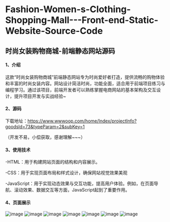 # Fashion-Women-s-Clothing-Shopping-Mall---Front-end-Static-Website-Source-Code
## 时尚女装购物商城-前端静态网站源码
#### 1、介绍

这款“时尚女装购物商城”前端静态网站专为时尚爱好者打造，提供流畅的购物体验和丰富的时尚女装内容。网站设计简洁时尚，功能全面，适合用于前端项目练习与编程学习。通过该项目，前端开发者可以熟练掌握电商网站的基本架构及交互设计，提升项目开发与实战经验~

#### 2、源码

下载地址：https://www.wwwoop.com/home/Index/projectInfo?goodsId=73&typeParam=2&subKey=1

（开发不易，小偿获取，感谢理解~~~）

#### 3、使用技术

-HTML：用于构建网站页面的结构和内容展示。

-CSS：用于实现页面布局和样式设计，确保网站视觉效果美观

-JavaScript：用于实现动态效果与交互功能，提高用户体验。例如，在页面导航、滚动效果、数据交互等方面，JavaScript起到了重要作用。

#### 4、页面展示
![image](https://github.com/user-attachments/assets/e868ea9b-4888-43d3-b2ca-803959aeb35a)
![image](https://github.com/user-attachments/assets/90d139f7-9401-4c63-b369-0e3938027c85)
![image](https://github.com/user-attachments/assets/089a5b94-df52-4519-8d2d-7274155c2d68)
![image](https://github.com/user-attachments/assets/45987d95-9af2-47a0-9495-65d8bc4b2d76)
![image](https://github.com/user-attachments/assets/4b62fb10-ce61-48a0-96fc-748842c270d9)
![image](https://github.com/user-attachments/assets/42cd756e-3743-4c85-b861-052232686653)
![image](https://github.com/user-attachments/assets/e040d632-4a95-4fab-8d3d-e7302948cd22)
